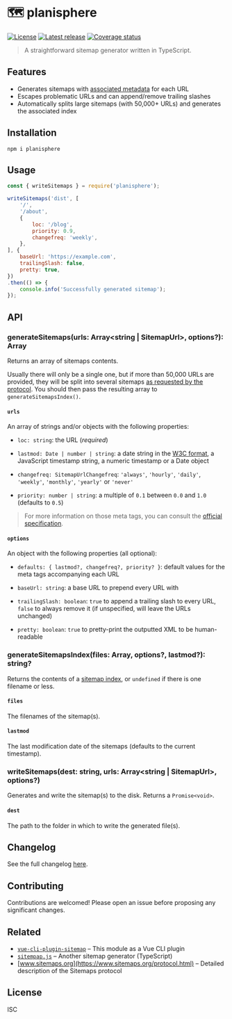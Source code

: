 # 🗺️ planisphere

[![License](https://shields.io/github/license/cheap-glitch/planisphere)](LICENSE)
[![Latest release](https://shields.io/github/v/release/cheap-glitch/planisphere?sort=semver&label=latest%20release&color=green)](https://github.com/cheap-glitch/planisphere/releases/latest)
[![Coverage status](https://shields.io/coveralls/github/cheap-glitch/planisphere)](https://coveralls.io/github/cheap-glitch/planisphere)

> A straightforward sitemap generator written in TypeScript.

## Features

 * Generates sitemaps with [associated metadata](https://www.sitemaps.org/protocol.html#xmlTagDefinitions) for each URL
 * Escapes problematic URLs and can append/remove trailing slashes
 * Automatically splits large sitemaps (with 50,000+ URLs) and generates the associated index

## Installation

```
npm i planisphere
```

## Usage

```javascript
const { writeSitemaps } = require('planisphere');

writeSitemaps('dist', [
	'/',
	'/about',
	{
		loc: '/blog',
		priority: 0.9,
		changefreq: 'weekly',
	},
], {
	baseUrl: 'https://example.com',
	trailingSlash: false,
	pretty: true,
})
.then(() => {
	console.info('Successfully generated sitemap');
});
```

## API

### generateSitemaps(urls: Array<string | SitemapUrl>, options?): Array<string>

Returns an  array of  sitemaps contents.

Usually   there   will   only   be   a    single   one,   but   if   more   than
50,000  URLs   are  provided,   they  will  be   split  into   several  sitemaps
[as requested  by  the protocol](https://www.sitemaps.org/protocol.html#index).
You should  then pass  the resulting  array to  `generateSitemapsIndex()`.

#### `urls`

An array of strings and/or objects with the following properties:

 * `loc: string`: the URL (_required_)

 * `lastmod: Date | number | string`: a date string in the [W3C format](https://www.w3.org/TR/NOTE-datetime), a JavaScript timestamp string, a numeric timestamp or a Date object

 * `changefreq: SitemapUrlChangefreq`: `'always'`, `'hourly'`, `'daily'`, `'weekly'`, `'monthly'`, `'yearly'` or `'never'`

 * `priority: number | string`: a multiple of `0.1` between `0.0` and `1.0` (defaults to `0.5`)

> For more information on those meta tags, you can consult the [official specification](https://www.sitemaps.org/protocol.html#xmlTagDefinitions).

#### `options`

An object with the following properties (all optional):

 * `defaults: { lastmod?, changefreq?, priority? }`: default values for the meta tags accompanying each URL

 * `baseUrl: string`: a base URL to prepend every URL with

 * `trailingSlash: boolean`: `true` to append a trailing slash to every URL, `false` to always remove it (if unspecified, will leave the URLs unchanged)

 * `pretty: boolean`: `true` to pretty-print the outputted XML to be human-readable

### generateSitemapsIndex(files: Array<string>, options?, lastmod?): string?

Returns the contents of a [sitemap index](https://www.sitemaps.org/protocol.html#index), or `undefined` if there is one filename or less.

#### `files`

The filenames of the sitemap(s).

#### `lastmod`

The last modification date of the sitemaps (defaults to the current timestamp).

### writeSitemaps(dest: string, urls: Array<string | SitemapUrl>, options?)

Generates and write the sitemap(s) to the disk. Returns a `Promise<void>`.

#### `dest`

The path to the folder in which to write the generated file(s).

## Changelog

See the full changelog [here](https://github.com/cheap-glitch/planisphere/releases).

## Contributing

Contributions are welcomed! Please open an issue before proposing any significant changes.

## Related

 * [`vue-cli-plugin-sitemap`](https://github.com/cheap-glitch/vue-cli-plugin-sitemap) – This module as a Vue CLI plugin
 * [`sitempap.js`](https://github.com/ekalinin/sitemap.js) – Another sitemap generator (TypeScript)
 * [www.sitemaps.org](https://www.sitemaps.org/protocol.html) – Detailed description of the Sitemaps protocol

## License

ISC
